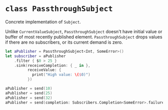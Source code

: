 # `class PassthroughSubject`

Concrete implementation of `Subject`.

Unlike `CurrentValueSubject`, `PassthroughSubject` doesn't have initial value or buffer of most recently published element. `PassthroughSubject` drops values if there are no subscribers, or its current demand is zero.

```swift
let aPublisher = PassthroughSubject<Int, SomeError>()
let subscriber = aPublisher
    .filter { $0 > 25 }
    .sink(receiveCompletion: { _ in },
          receiveValue: {
            print("High value: \($0)")
          })

aPublisher = send(10)
aPublisher = send(25)
aPublisher = send(32)
aPublisher = send(completion: Subscribers.Completion<SomeError>.failure(.terminated))
```
